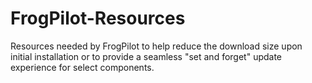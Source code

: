 # FrogPilot-Resources

Resources needed by FrogPilot to help reduce the download size upon initial installation or to provide a seamless "set and forget" update experience for select components.
